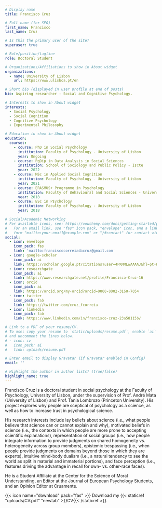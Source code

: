 ```yaml
---
# Display name
title: Francisco Cruz

# Full name (for SEO)
first_name: Francisco
last_name: Cruz

# Is this the primary user of the site?
superuser: true

# Role/position/tagline
role: Doctoral Student

# Organizations/Affiliations to show in About widget
organizations:
  - name: University of Lisbon
    url: https://www.ulisboa.pt/en

# Short bio (displayed in user profile at end of posts)
bio: Aspiring researcher - Social and Cognitive Psychology.

# Interests to show in About widget
interests:
  - Social Psychology
  - Social Cognition
  - Cognitive Psychology
  - Experimental Philosophy

# Education to show in About widget
education:
  courses:
    - course: PhD in Social Psychology
      institution: Faculty of Psychology - University of Lisbon
      year: Ongoing
    - course: PgDip in Data Analysis in Social Sciences
      institution: School of Sociology and Public Policy - Iscte
      year: 2022
    - course: MSc in Applied Social Cognition
      institution: Faculty of Psychology - University of Lisbon
      year: 2021
    - course: ERASMUS+ Programme in Psychology
      institution: Faculty of Behavioural and Social Sciences - University of Groningen
      year: 2018
    - course: BSc in Psychology
      institution: Faculty of Psychology - University of Lisbon
      year: 2018

# Social/Academic Networking
# For available icons, see: https://wowchemy.com/docs/getting-started/page-builder/#icons
#   For an email link, use "fas" icon pack, "envelope" icon, and a link in the
#   form "mailto:your-email@example.com" or "/#contact" for contact widget.
social:
  - icon: envelope
    icon_pack: fas
    link: 'mailto:franciscocorreiadacruz@gmail.com'
  - icon: google-scholar
    icon_pack: ai
    link: https://scholar.google.pt/citations?user=4PKMMLwAAAAJ&hl=pt-PT
  - icon: researchgate
    icon_pack: ai
    link: https://www.researchgate.net/profile/Francisco-Cruz-16 
  - icon: orcid
    icon_pack: ai
    link: https://orcid.org/my-orcid?orcid=0000-0002-3160-7054 
  - icon: twitter
    icon_pack: fab
    link: https://twitter.com/cruz_fcorreia
  - icon: linkedin
    icon_pack: fab
    link: https://www.linkedin.com/in/francisco-cruz-23a58115b/

# Link to a PDF of your resume/CV.
# To use: copy your resume to `static/uploads/resume.pdf`, enable `ai` icons in `params.yaml`,
# and uncomment the lines below.
# - icon: cv
#   icon_pack: ai
#   link: uploads/resume.pdf

# Enter email to display Gravatar (if Gravatar enabled in Config)
email: ''

# Highlight the author in author lists? (true/false)
highlight_name: true
---
```


Francisco Cruz is a doctoral student in social psychology at the Faculty of Psychology, University of Lisbon, under the supervision of Prof. André Mata (University of Lisbon) and Prof. Tania Lombrozo (Princeton University). His project explores why people are sceptical of psychology as a science, as well as how to increase trust in psychological science.

His research interests include lay beliefs about science (i.e., what people believe that science can or cannot explain and why), motivated beliefs in science (i.e., the contexts in which people are more prone to accepting scientific explanations), representation of social groups (i.e., how people integrate information to provide judgments on shared homogeneity vs. heterogeneity across group members), epistemic trespassing (i.e., when people provide judgments on domains beyond those in which they are experts), intuitive mind-body dualism (i.e., a natural tendency to see the world as split in material and immaterial portions), and face perception (i.e., features driving the advantage in recall for own- vs. other-race faces). 

He is a Student Affiliate at the Center for the Science of Moral Understanding, an Editor at the Journal of European Psychology Students, and an Opinion Editor at Cruamente. 

{{< icon name="download" pack="fas" >}} Download my {{< staticref "uploads/CV.pdf" "newtab" >}}CV{{< /staticref >}}.
